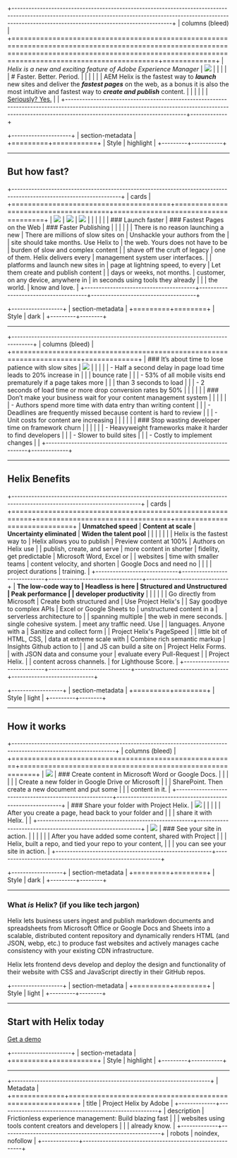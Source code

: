 +--------------------------------------------------------------------------------------------------------------------------------------------------------------------------------------------------------------------+
| columns (bleed)                                                                                                                                                                                                    |
+======================================================================================================================================================================================================+=============+
| _Helix is a new and exciting feature of Adobe Experience Manager_                                                                                                                                    | ![][image0] |
|                                                                                                                                                                                                      |             |
| # Faster. Better. Period.                                                                                                                                                                            |             |
|                                                                                                                                                                                                      |             |
| AEM Helix is the fastest way to **_launch_** new sites and deliver the **_fastest pages_** on the web, as a bonus it is also the most intuitive and fastest way to **_create and publish_** content. |             |
|                                                                                                                                                                                                      |             |
| [Seriously? Yes.](#but-how-fast)                                                                                                                                                                     |             |
+------------------------------------------------------------------------------------------------------------------------------------------------------------------------------------------------------+-------------+

+---------------------+
| section-metadata    |
+=========+===========+
| Style   | highlight |
+---------+-----------+

---

## But how fast?

+--------------------------------------------------------------------------------------------------------------------+
| cards                                                                                                              |
+=======================================+======================================+=====================================+
| ![][image1]                           | ![][image2]                          | ![][image3]                         |
|                                       |                                      |                                     |
| ### Launch faster                     | ### Fastest Pages on the Web         | ### Faster Publishing               |
|                                       |                                      |                                     |
| There is no reason launching a new    | There are millions of slow sites on  | Unshackle your authors from the     |
| site should take months. Use Helix to | the web. Yours does not have to be   | burden of slow and complex content  |
| shave off the cruft of legacy         | one of them. Helix delivers every    | management system user interfaces.  |
| platforms and launch new sites in     | page at lightning speed, to every    | Let them create and publish content |
| days or weeks, not months.            | customer, on any device, anywhere in | in seconds using tools they already |
|                                       | the world.                           | know and love.                      |
+---------------------------------------+--------------------------------------+-------------------------------------+

+------------------+
| section-metadata |
+=========+========+
| Style   | dark   |
+---------+--------+

---

+-------------------------------------------------------------------------------------+
| columns (bleed)                                                                     |
+=======================================================================+=============+
| ### It’s about time to lose patience with slow sites                  | ![][image4] |
|                                                                       |             |
| -   Half a second delay in page load time leads to 20% increase in    |             |
|     bounce rate                                                       |             |
| -   53% of all mobile visits end prematurely if a page takes more     |             |
|     than 3 seconds to load                                            |             |
| -   2 seconds of load time or more drop conversion rates by 50%       |             |
|                                                                       |             |
| ### Don’t make your business wait for your content management system  |             |
|                                                                       |             |
| -   Authors spend more time with data entry than writing content      |             |
| -   Deadlines are frequently missed because content is hard to review |             |
| -   Unit costs for content are increasing                             |             |
|                                                                       |             |
| ### Stop wasting developer time on framework churn                    |             |
|                                                                       |             |
| -   Heavyweight frameworks make it harder to find developers          |             |
| -   Slower to build sites                                             |             |
| -   Costly to implement changes                                       |             |
+-----------------------------------------------------------------------+-------------+

---

## Helix Benefits

+---------------------------------------------------------------------------------------------------------------------------+
| cards                                                                                                                     |
+=============================+=============================+=================================+=============================+
| **Unmatched speed**         | **Content at scale**        | **Uncertainty eliminated**      | **Widen the talent pool**   |
|                             |                             |                                 |                             |
| Helix is the fastest way to | Helix allows you to publish | Preview content at 100%         | Authors on Helix use        |
| publish, create, and serve  | more content in shorter     | fidelity, get predictable       | Microsoft Word, Excel or    |
| websites                    | time with smaller teams     | content velocity, and shorten   | Google Docs and need no     |
|                             |                             | project durations               | training.                   |
+-----------------------------+-----------------------------+---------------------------------+-----------------------------+
| **The low-code way to       | **Headless is here**        | **Structured and Unstructured** | **Peak performance**        |
| developer productivity**    |                             |                                 |                             |
|                             | Go directly from Microsoft  | Create both structured and      | Use Project Helix's         |
| Say goodbye to complex APIs | Excel or Google Sheets to   | unstructured content in a       | serverless architecture to  |
| spanning multiple           | the web in mere seconds.    | single cohesive system.         | meet any traffic need. Use  |
| languages. Anyone with a    | Sanitize and collect form   |                                 | Project Helix's PageSpeed   |
| little bit of HTML, CSS,    | data at extreme scale with  | Combine rich semantic markup    | Insights Github action to   |
| and JS can build a site on  | Project Helix Forms.        | with JSON data and consume your | evaluate every Pull-Request |
| Project Helix.              |                             | content across channels.        | for Lighthouse Score.       |
+-----------------------------+-----------------------------+---------------------------------+-----------------------------+

+------------------+
| section-metadata |
+=========+========+
| Style   | light  |
+---------+--------+

---

## How it works

+------------------------------------------------------------------------------------------------------------------+
| columns (bleed)                                                                                                  |
+=======================================================+==========================================================+
| ![][image5]                                           | ### Create content in Microsoft Word or Google Docs.     |
|                                                       |                                                          |
|                                                       | Create a new folder in Google Drive or Microsoft         |
|                                                       | SharePoint. Then create a new document and put some      |
|                                                       | content in it.                                           |
+-------------------------------------------------------+----------------------------------------------------------+
| ### Share your folder with Project Helix.             | ![][image6]                                              |
|                                                       |                                                          |
| After you create a page, head back to your folder and |                                                          |
| share it with Helix.                                  |                                                          |
+-------------------------------------------------------+----------------------------------------------------------+
| ![][image7]                                           | ### See your site in action.                             |
|                                                       |                                                          |
|                                                       | After you have added some content, shared with Project   |
|                                                       | Helix, built a repo, and tied your repo to your content, |
|                                                       | you can see your site in action.                         |
+-------------------------------------------------------+----------------------------------------------------------+

+------------------+
| section-metadata |
+=========+========+
| Style   | dark   |
+---------+--------+

---

### What _is_ Helix? (if you like tech jargon)

Helix lets business users ingest and publish markdown documents and spreadsheets from Microsoft Office or Google Docs and Sheets into a scalable, distributed content repository and dynamically renders HTML (and JSON, webp, etc.) to produce fast websites and actively manages cache consistency with your existing CDN infrastructure.

Helix lets frontend devs develop and deploy the design and functionality of their website with CSS and JavaScript directly in their GitHub repos.

+------------------+
| section-metadata |
+=========+========+
| Style   | light  |
+---------+--------+

---

## Start with Helix today

[Get a demo](/business/demo)

+---------------------+
| section-metadata    |
+=========+===========+
| Style   | highlight |
+---------+-----------+

---

+----------------------------------------------------------------------+
| Metadata                                                             |
+=============+========================================================+
| title       | Project Helix by Adobe                                 |
+-------------+--------------------------------------------------------+
| description | Frictionless experience management: Build blazing fast |
|             | websites using tools content creators and developers   |
|             | already know.                                          |
+-------------+--------------------------------------------------------+
| robots      | noindex, nofollow                                      |
+-------------+--------------------------------------------------------+

[image0]: ./media_11150c400cabf67c6baeb1d92d2adf99ab8941fb7.png?width=750&format=png&optimize=medium

[image1]: ./media_102865949ac0b99cb9d73fe618ef550baa6736c1c.png?width=750&format=png&optimize=medium

[image2]: ./media_19c6083921baecadc2b3e9bbfeef786934a3997ba.png?width=750&format=png&optimize=medium

[image3]: ./media_17e5bea57c976d30ae9c77e8cb0b5863cc5882f81.png?width=750&format=png&optimize=medium

[image4]: ./media_1748ef54e01ead0d3a8f5b24f7dc3ae3ab40de9e6.png?width=750&format=png&optimize=medium

[image5]: ./media_1d880e70c58ce53f10feeddfa2ddb0df91c27f6ad.png?width=750&format=png&optimize=medium

[image6]: ./media_1b8ff9e1931834386254be2c49c4424210fb0988c.png?width=750&format=png&optimize=medium

[image7]: ./media_1b5d4ed769249aadccd584894ceff3b1b0439747e.png?width=750&format=png&optimize=medium
